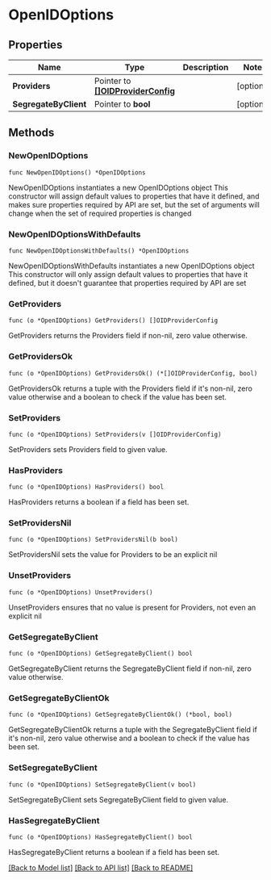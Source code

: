 # OpenIDOptions

## Properties

Name | Type | Description | Notes
------------ | ------------- | ------------- | -------------
**Providers** | Pointer to [**[]OIDProviderConfig**](OIDProviderConfig.md) |  | [optional] 
**SegregateByClient** | Pointer to **bool** |  | [optional] 

## Methods

### NewOpenIDOptions

`func NewOpenIDOptions() *OpenIDOptions`

NewOpenIDOptions instantiates a new OpenIDOptions object
This constructor will assign default values to properties that have it defined,
and makes sure properties required by API are set, but the set of arguments
will change when the set of required properties is changed

### NewOpenIDOptionsWithDefaults

`func NewOpenIDOptionsWithDefaults() *OpenIDOptions`

NewOpenIDOptionsWithDefaults instantiates a new OpenIDOptions object
This constructor will only assign default values to properties that have it defined,
but it doesn't guarantee that properties required by API are set

### GetProviders

`func (o *OpenIDOptions) GetProviders() []OIDProviderConfig`

GetProviders returns the Providers field if non-nil, zero value otherwise.

### GetProvidersOk

`func (o *OpenIDOptions) GetProvidersOk() (*[]OIDProviderConfig, bool)`

GetProvidersOk returns a tuple with the Providers field if it's non-nil, zero value otherwise
and a boolean to check if the value has been set.

### SetProviders

`func (o *OpenIDOptions) SetProviders(v []OIDProviderConfig)`

SetProviders sets Providers field to given value.

### HasProviders

`func (o *OpenIDOptions) HasProviders() bool`

HasProviders returns a boolean if a field has been set.

### SetProvidersNil

`func (o *OpenIDOptions) SetProvidersNil(b bool)`

 SetProvidersNil sets the value for Providers to be an explicit nil

### UnsetProviders
`func (o *OpenIDOptions) UnsetProviders()`

UnsetProviders ensures that no value is present for Providers, not even an explicit nil
### GetSegregateByClient

`func (o *OpenIDOptions) GetSegregateByClient() bool`

GetSegregateByClient returns the SegregateByClient field if non-nil, zero value otherwise.

### GetSegregateByClientOk

`func (o *OpenIDOptions) GetSegregateByClientOk() (*bool, bool)`

GetSegregateByClientOk returns a tuple with the SegregateByClient field if it's non-nil, zero value otherwise
and a boolean to check if the value has been set.

### SetSegregateByClient

`func (o *OpenIDOptions) SetSegregateByClient(v bool)`

SetSegregateByClient sets SegregateByClient field to given value.

### HasSegregateByClient

`func (o *OpenIDOptions) HasSegregateByClient() bool`

HasSegregateByClient returns a boolean if a field has been set.


[[Back to Model list]](../README.md#documentation-for-models) [[Back to API list]](../README.md#documentation-for-api-endpoints) [[Back to README]](../README.md)


